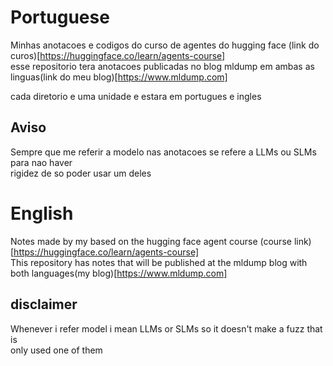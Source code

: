 # Portuguese

Minhas anotacoes e codigos do curso de agentes do hugging face (link do curos)[https://huggingface.co/learn/agents-course] <br>
esse repositorio tera anotacoes publicadas no blog mldump em ambas as linguas(link do meu blog)[https://www.mldump.com] <br>

cada diretorio e uma unidade e estara em portugues e ingles

## Aviso

Sempre que me referir a modelo nas anotacoes se refere a LLMs ou SLMs para nao haver <br>
rigidez de so poder usar um deles

# English

Notes made by my based on the hugging face agent course (course link)[https://huggingface.co/learn/agents-course] <br>
This repository has notes that will be published at the mldump blog with both languages(my blog)[https://www.mldump.com] <br>

## disclaimer

Whenever i refer model i mean LLMs or SLMs so it doesn't make a fuzz that is <br>
only used one of them